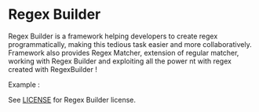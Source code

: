 # Regex Builder

Regex Builder is a framework helping developers to create regex programmatically, making this tedious task easier and more collaboratively.
Framework also provides Regex Matcher, extension of regular matcher,  working with Regex Builder and exploiting all the power nt with regex created with RegexBuilder !

Example :


See [LICENSE] for Regex Builder license.

[LICENSE]: https://github.com/projectlombok/lombok/blob/master/LICENSE
